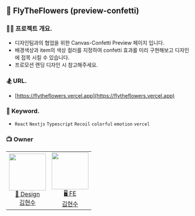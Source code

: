 ## 🎉 FlyTheFlowers (preview-confetti)

### 🧑‍💻 프로젝트 개요.

- 디자인팀과의 협업을 위한 Canvas-Confetti Preview 페이지 입니다.
- 배경색상과 item의 색상 컬러를 지정하여 confetti 효과를 미리 구현해보고 디자인에 접목 시킬 수 있습니다.
- 프로모션 랜딩 디자인 시 참고해주세요.

### 🏂 URL.

- [https://flytheflowers.vercel.app](https://flytheflowers.vercel.app)

### 🪬 Keyword.

- `React` `Nextjs` `Typescript` `Recoil` `colorful` `emotion` `vercel`

### 📺 Owner

<table>
  <tr>
    <td align="center">
      <a href="https://github.com/fe-hyunsu">
      <img src="https://avatars.githubusercontent.com/u/115357815?v=4" width="100px"  />
      <br/>
      🎨 Design
      <br/>
      김현수
      </a>
    </td>
    <td align="center">
      <a href="https://github.com/fe-hyunsu">
      <img src="https://avatars.githubusercontent.com/u/115357815?v=4" width="100px"  />
      <br/>
      🖥 FE
      <br/>
      김현수
      </a>
    </td>
  </tr>
</table>
